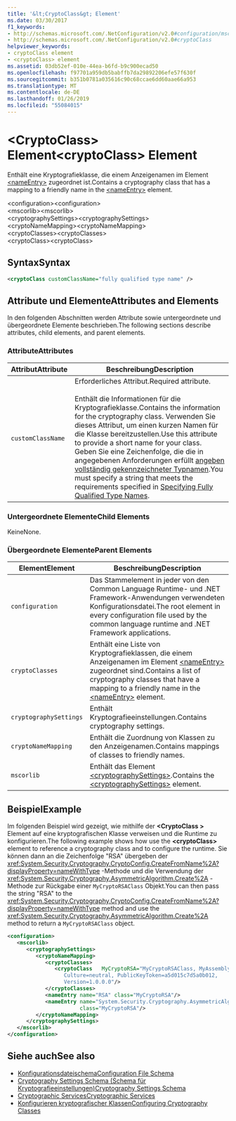 ```yaml
---
title: '&lt;CryptoClass&gt; Element'
ms.date: 03/30/2017
f1_keywords:
- http://schemas.microsoft.com/.NetConfiguration/v2.0#configuration/mscorlib/cryptographySettings/cryptoNameMapping/cryptoClasses/cryptoClass
- http://schemas.microsoft.com/.NetConfiguration/v2.0#cryptoClass
helpviewer_keywords:
- cryptoClass element
- <cryptoClass> element
ms.assetid: 03db52ef-010e-44ea-b6fd-b9c900ecad50
ms.openlocfilehash: f97701a959db5babffb7da29892206efe57f630f
ms.sourcegitcommit: b351b0781a035616c90c68ccae6dd60aae66a953
ms.translationtype: MT
ms.contentlocale: de-DE
ms.lasthandoff: 01/26/2019
ms.locfileid: "55084015"
---
```

# <a name="ltcryptoclassgt-element"></a><span data-ttu-id="04c35-102">&lt;CryptoClass&gt; Element</span><span class="sxs-lookup"><span data-stu-id="04c35-102">&lt;cryptoClass&gt; Element</span></span>
<span data-ttu-id="04c35-103">Enthält eine Kryptografieklasse, die einem Anzeigenamen im Element [\<nameEntry>](../../../../../docs/framework/configure-apps/file-schema/cryptography/nameentry-element.md) zugeordnet ist.</span><span class="sxs-lookup"><span data-stu-id="04c35-103">Contains a cryptography class that has a mapping to a friendly name in the [\<nameEntry>](../../../../../docs/framework/configure-apps/file-schema/cryptography/nameentry-element.md) element.</span></span>  
  
 <span data-ttu-id="04c35-104">\<configuration></span><span class="sxs-lookup"><span data-stu-id="04c35-104">\<configuration></span></span>  
<span data-ttu-id="04c35-105">\<mscorlib></span><span class="sxs-lookup"><span data-stu-id="04c35-105">\<mscorlib></span></span>  
<span data-ttu-id="04c35-106">\<cryptographySettings></span><span class="sxs-lookup"><span data-stu-id="04c35-106">\<cryptographySettings></span></span>  
<span data-ttu-id="04c35-107">\<cryptoNameMapping></span><span class="sxs-lookup"><span data-stu-id="04c35-107">\<cryptoNameMapping></span></span>  
<span data-ttu-id="04c35-108">\<cryptoClasses></span><span class="sxs-lookup"><span data-stu-id="04c35-108">\<cryptoClasses></span></span>  
<span data-ttu-id="04c35-109">\<cryptoClass></span><span class="sxs-lookup"><span data-stu-id="04c35-109">\<cryptoClass></span></span>  
  
## <a name="syntax"></a><span data-ttu-id="04c35-110">Syntax</span><span class="sxs-lookup"><span data-stu-id="04c35-110">Syntax</span></span>  
  
```xml  
<cryptoClass customClassName="fully qualified type name" />  
```  
  
## <a name="attributes-and-elements"></a><span data-ttu-id="04c35-111">Attribute und Elemente</span><span class="sxs-lookup"><span data-stu-id="04c35-111">Attributes and Elements</span></span>  
 <span data-ttu-id="04c35-112">In den folgenden Abschnitten werden Attribute sowie untergeordnete und übergeordnete Elemente beschrieben.</span><span class="sxs-lookup"><span data-stu-id="04c35-112">The following sections describe attributes, child elements, and parent elements.</span></span>  
  
### <a name="attributes"></a><span data-ttu-id="04c35-113">Attribute</span><span class="sxs-lookup"><span data-stu-id="04c35-113">Attributes</span></span>  
  
|<span data-ttu-id="04c35-114">Attribut</span><span class="sxs-lookup"><span data-stu-id="04c35-114">Attribute</span></span>|<span data-ttu-id="04c35-115">Beschreibung</span><span class="sxs-lookup"><span data-stu-id="04c35-115">Description</span></span>|  
|---------------|-----------------|  
|`customClassName`|<span data-ttu-id="04c35-116">Erforderliches Attribut.</span><span class="sxs-lookup"><span data-stu-id="04c35-116">Required attribute.</span></span><br /><br /> <span data-ttu-id="04c35-117">Enthält die Informationen für die Kryptografieklasse.</span><span class="sxs-lookup"><span data-stu-id="04c35-117">Contains the information for the cryptography class.</span></span> <span data-ttu-id="04c35-118">Verwenden Sie dieses Attribut, um einen kurzen Namen für die Klasse bereitzustellen.</span><span class="sxs-lookup"><span data-stu-id="04c35-118">Use this attribute to provide a short name for your class.</span></span> <span data-ttu-id="04c35-119">Geben Sie eine Zeichenfolge, die die in angegebenen Anforderungen erfüllt [angeben vollständig gekennzeichneter Typnamen](../../../../../docs/framework/reflection-and-codedom/specifying-fully-qualified-type-names.md).</span><span class="sxs-lookup"><span data-stu-id="04c35-119">You must specify a string that meets the requirements specified in [Specifying Fully Qualified Type Names](../../../../../docs/framework/reflection-and-codedom/specifying-fully-qualified-type-names.md).</span></span>|  
  
### <a name="child-elements"></a><span data-ttu-id="04c35-120">Untergeordnete Elemente</span><span class="sxs-lookup"><span data-stu-id="04c35-120">Child Elements</span></span>  
 <span data-ttu-id="04c35-121">Keine</span><span class="sxs-lookup"><span data-stu-id="04c35-121">None.</span></span>  
  
### <a name="parent-elements"></a><span data-ttu-id="04c35-122">Übergeordnete Elemente</span><span class="sxs-lookup"><span data-stu-id="04c35-122">Parent Elements</span></span>  
  
|<span data-ttu-id="04c35-123">Element</span><span class="sxs-lookup"><span data-stu-id="04c35-123">Element</span></span>|<span data-ttu-id="04c35-124">Beschreibung</span><span class="sxs-lookup"><span data-stu-id="04c35-124">Description</span></span>|  
|-------------|-----------------|  
|`configuration`|<span data-ttu-id="04c35-125">Das Stammelement in jeder von den Common Language Runtime- und .NET Framework-Anwendungen verwendeten Konfigurationsdatei.</span><span class="sxs-lookup"><span data-stu-id="04c35-125">The root element in every configuration file used by the common language runtime and .NET Framework applications.</span></span>|  
|`cryptoClasses`|<span data-ttu-id="04c35-126">Enthält eine Liste von Kryptografieklassen, die einem Anzeigenamen im Element [\<nameEntry>](../../../../../docs/framework/configure-apps/file-schema/cryptography/nameentry-element.md) zugeordnet sind.</span><span class="sxs-lookup"><span data-stu-id="04c35-126">Contains a list of cryptography classes that have a mapping to a friendly name in the [\<nameEntry>](../../../../../docs/framework/configure-apps/file-schema/cryptography/nameentry-element.md) element.</span></span>|  
|`cryptographySettings`|<span data-ttu-id="04c35-127">Enthält Kryptografieeinstellungen.</span><span class="sxs-lookup"><span data-stu-id="04c35-127">Contains cryptography settings.</span></span>|  
|`cryptoNameMapping`|<span data-ttu-id="04c35-128">Enthält die Zuordnung von Klassen zu den Anzeigenamen.</span><span class="sxs-lookup"><span data-stu-id="04c35-128">Contains mappings of classes to friendly names.</span></span>|  
|`mscorlib`|<span data-ttu-id="04c35-129">Enthält das Element [\<cryptographySettings>](../../../../../docs/framework/configure-apps/file-schema/cryptography/cryptographysettings-element.md).</span><span class="sxs-lookup"><span data-stu-id="04c35-129">Contains the [\<cryptographySettings>](../../../../../docs/framework/configure-apps/file-schema/cryptography/cryptographysettings-element.md) element.</span></span>|  
  
## <a name="example"></a><span data-ttu-id="04c35-130">Beispiel</span><span class="sxs-lookup"><span data-stu-id="04c35-130">Example</span></span>  
 <span data-ttu-id="04c35-131">Im folgenden Beispiel wird gezeigt, wie mithilfe der  **\<CryptoClass >** Element auf eine kryptografischen Klasse verweisen und die Runtime zu konfigurieren.</span><span class="sxs-lookup"><span data-stu-id="04c35-131">The following example shows how use the **\<cryptoClass>** element to reference a cryptography class and to configure the runtime.</span></span> <span data-ttu-id="04c35-132">Sie können dann an die Zeichenfolge "RSA" übergeben der <xref:System.Security.Cryptography.CryptoConfig.CreateFromName%2A?displayProperty=nameWithType> -Methode und die Verwendung der <xref:System.Security.Cryptography.AsymmetricAlgorithm.Create%2A> -Methode zur Rückgabe einer `MyCryptoRSAClass` Objekt.</span><span class="sxs-lookup"><span data-stu-id="04c35-132">You can then pass the string "RSA" to the <xref:System.Security.Cryptography.CryptoConfig.CreateFromName%2A?displayProperty=nameWithType> method and use the <xref:System.Security.Cryptography.AsymmetricAlgorithm.Create%2A> method to return a `MyCryptoRSAClass` object.</span></span>  
  
```xml  
<configuration>  
   <mscorlib>  
      <cryptographySettings>  
         <cryptoNameMapping>  
            <cryptoClasses>  
               <cryptoClass   MyCryptoRSA="MyCryptoRSAClass, MyAssembly  
                  Culture=neutral, PublicKeyToken=a5d015c7d5a0b012,  
                  Version=1.0.0.0"/>  
            </cryptoClasses>  
            <nameEntry name="RSA" class="MyCryptoRSA"/>  
            <nameEntry name="System.Security.Cryptography.AsymmetricAlgorithm"  
                       class="MyCryptoRSA"/>  
         </cryptoNameMapping>  
      </cryptographySettings>  
   </mscorlib>  
</configuration>  
```  
  
## <a name="see-also"></a><span data-ttu-id="04c35-133">Siehe auch</span><span class="sxs-lookup"><span data-stu-id="04c35-133">See also</span></span>
- [<span data-ttu-id="04c35-134">Konfigurationsdateischema</span><span class="sxs-lookup"><span data-stu-id="04c35-134">Configuration File Schema</span></span>](../../../../../docs/framework/configure-apps/file-schema/index.md)
- [<span data-ttu-id="04c35-135">Cryptography Settings Schema (Schema für Kryptografieeinstellungen)</span><span class="sxs-lookup"><span data-stu-id="04c35-135">Cryptography Settings Schema</span></span>](../../../../../docs/framework/configure-apps/file-schema/cryptography/index.md)
- [<span data-ttu-id="04c35-136">Cryptographic Services</span><span class="sxs-lookup"><span data-stu-id="04c35-136">Cryptographic Services</span></span>](../../../../../docs/standard/security/cryptographic-services.md)
- [<span data-ttu-id="04c35-137">Konfigurieren kryptografischer Klassen</span><span class="sxs-lookup"><span data-stu-id="04c35-137">Configuring Cryptography Classes</span></span>](../../../../../docs/framework/configure-apps/configure-cryptography-classes.md)
